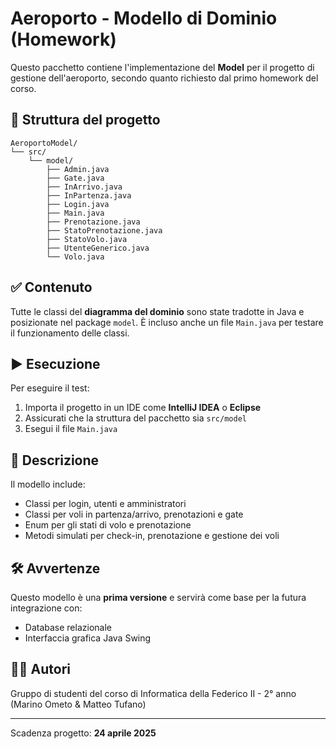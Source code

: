 # Aeroporto - Modello di Dominio (Homework)

Questo pacchetto contiene l'implementazione del **Model** per il progetto di gestione dell'aeroporto, secondo quanto richiesto dal primo homework del corso.

## 📁 Struttura del progetto

```
AeroportoModel/
└── src/
    └── model/
        ├── Admin.java
        ├── Gate.java
        ├── InArrivo.java
        ├── InPartenza.java
        ├── Login.java
        ├── Main.java
        ├── Prenotazione.java
        ├── StatoPrenotazione.java
        ├── StatoVolo.java
        ├── UtenteGenerico.java
        └── Volo.java
```

## ✅ Contenuto

Tutte le classi del **diagramma del dominio** sono state tradotte in Java e posizionate nel package `model`. È incluso anche un file `Main.java` per testare il funzionamento delle classi.

## ▶️ Esecuzione

Per eseguire il test:
1. Importa il progetto in un IDE come **IntelliJ IDEA** o **Eclipse**
2. Assicurati che la struttura del pacchetto sia `src/model`
3. Esegui il file `Main.java`

## 📄 Descrizione

Il modello include:
- Classi per login, utenti e amministratori
- Classi per voli in partenza/arrivo, prenotazioni e gate
- Enum per gli stati di volo e prenotazione
- Metodi simulati per check-in, prenotazione e gestione dei voli

## 🛠️ Avvertenze

Questo modello è una **prima versione** e servirà come base per la futura integrazione con:
- Database relazionale
- Interfaccia grafica Java Swing

## 🧑‍💻 Autori

Gruppo di studenti del corso di Informatica della Federico II - 2° anno (Marino Ometo & Matteo Tufano)

---
Scadenza progetto: **24 aprile 2025**